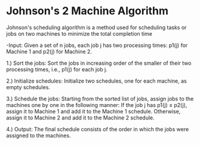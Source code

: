 # Johnson's 2 Machine Algorithm

Johnson's scheduling algorithm is a method used for scheduling tasks or jobs on two machines to minimize the total completion time

-Input: Given a set of n jobs, each job j has two processing times: p1(j) for Machine 1 and p2(j) for Machine 2.

1.) Sort the jobs: Sort the jobs in increasing order of the smaller of their two processing times, i.e., p1(j) for each job j.

2.) Initialize schedules: Initialize two schedules, one for each machine, as empty schedules.

3.) Schedule the jobs: Starting from the sorted list of jobs, assign jobs to the machines one by one in the following manner:
If the job j has p1(j) ≤ p2(j), assign it to Machine 1 and add it to the Machine 1 schedule.
Otherwise, assign it to Machine 2 and add it to the Machine 2 schedule.

4.) Output: The final schedule consists of the order in which the jobs were assigned to the machines.
